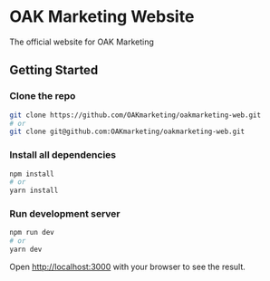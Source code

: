 # OAK Marketing Website

The official website for OAK Marketing

## Getting Started

### Clone the repo

```bash
git clone https://github.com/OAKmarketing/oakmarketing-web.git
# or
git clone git@github.com:OAKmarketing/oakmarketing-web.git
```

### Install all dependencies

```bash
npm install
# or
yarn install
```

### Run development server

```bash
npm run dev
# or
yarn dev
```

Open [http://localhost:3000](http://localhost:3000) with your browser to see the result.
